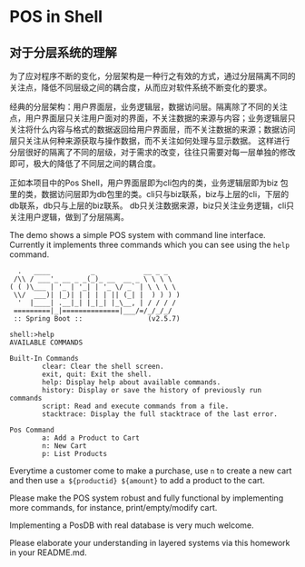 # POS in Shell

## 对于分层系统的理解
为了应对程序不断的变化，分层架构是一种行之有效的方式，通过分层隔离不同的关注点，降低不同层级之间的耦合度，从而应对软件系统不断变化的要求。

经典的分层架构：用户界面层，业务逻辑层，数据访问层。隔离除了不同的关注点，用户界面层只关注用户面对的界面，不关注数据的来源与内容；业务逻辑层只关注将什么内容与格式的数据返回给用户界面层，而不关注数据的来源；数据访问层只关注从何种来源获取与操作数据，而不关注如何处理与显示数据。
这样进行分层很好的隔离了不同的层级，对于需求的改变，往往只需要对每一层单独的修改即可，极大的降低了不同层之间的耦合度。

正如本项目中的Pos Shell，用户界面层即为cli包内的类，业务逻辑层即为biz
包里的类，数据访问层即为db包里的类。cli只与biz联系，biz与上层的cli，下层的db联系，db只与上层的biz联系。
db只关注数据来源，biz只关注业务逻辑，cli只关注用户逻辑，做到了分层隔离。

The demo shows a simple POS system with command line interface. Currently it implements three commands which you can see using the `help` command.

```shell
  .   ____          _            __ _ _
 /\\ / ___'_ __ _ _(_)_ __  __ _ \ \ \ \
( ( )\___ | '_ | '_| | '_ \/ _` | \ \ \ \
 \\/  ___)| |_)| | | | | || (_| |  ) ) ) )
  '  |____| .__|_| |_|_| |_\__, | / / / /
 =========|_|==============|___/=/_/_/_/
 :: Spring Boot ::                (v2.5.7)
 
shell:>help
AVAILABLE COMMANDS

Built-In Commands
        clear: Clear the shell screen.
        exit, quit: Exit the shell.
        help: Display help about available commands.
        history: Display or save the history of previously run commands
        script: Read and execute commands from a file.
        stacktrace: Display the full stacktrace of the last error.

Pos Command
        a: Add a Product to Cart
        n: New Cart
        p: List Products
```

Everytime a customer come to make a purchase, use `n` to create a new cart and then use `a ${productid} ${amount}` to add a product to the cart.

Please make the POS system robust and fully functional by implementing more commands, for instance, print/empty/modify cart.

Implementing a PosDB with real database is very much welcome. 

Please elaborate your understanding in layered systems via this homework in your README.md.
